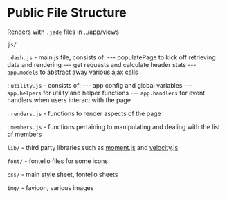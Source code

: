 # Public File Structure
Renders with `.jade` files in ../app/views


`js/`

: `dash.js` - main js file, consists of:
--- populatePage to kick off retrieving data and rendering
--- get requests and calculate header stats
--- `app.models` to abstract away various ajax calls

: `utility.js` - consists of:
--- app config and global variables 
--- `app.helpers` for utility and helper functions
--- `app.handlers` for event handlers when users interact with the page

: `renders.js` - functions to render aspects of the page

: `members.js` - functions pertaining to manipulating and dealing with the list of members

`lib/` - third party libraries such as [moment.js](http://momentjs.com/) and [velocity.js](http://julian.com/research/velocity/)

`font/` - fontello files for some icons

`css/` - main style sheet, fontello sheets

`img/` - favicon, various images